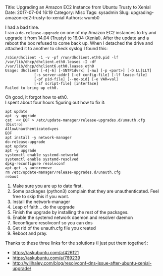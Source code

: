Title: Upgrading an Amazon EC2 Instance from Ubuntu Trusty to Xenial
Date: 2017-07-04 16:19
Category: Misc
Tags: sysadmin
Slug: upgrading-amazon-ec2-trusty-to-xenial
Authors: wumb0

I had a bad time.  
I ran a `do-release-upgrade` on one of my Amazon EC2 instances to try and upgrade it from 14.04 (Trusty) to 16.04 (Xenial). After the update and a reboot the box refused to come back up. When I detached the drive and attached it to another to check syslog I found this:
```
/sbin/dhclient -1 -v -pf /run/dhclient.eth0.pid -lf /var/lib/dhcp/dhclient.eth0.leases -I -df /var/lib/dhcp/dhclient6.eth0.leases eth0
Usage: dhclient [-4|-6] [-SNTP1dvrx] [-nw] [-p <port>] [-D LL|LLT]
             [-s server-addr] [-cf config-file] [-lf lease-file]
             [-pf pid-file] [--no-pid] [-e VAR=val]
             [-sf script-file] [interface]
Failed to bring up eth0.
```
Oh good, it forgot how to eth0.  
I spent about four hours figuring out how to fix it:
```
apt update
apt -y upgrade
cat  << EOF > /etc/update-manager/release-upgrades.d/unauth.cfg
[Distro]
AllowUnauthenticated=yes
EOF
apt install -y network-manager
do-release-upgrade
apt update
apt -y upgrade
systemctl enable systemd-networkd
systemctl enable systemd-resolved
dpkg-reconfigure resolvconf
apt-get -y autoremove
rm /etc/update-manager/release-upgrades.d/unauth.cfg
reboot
```
1. Make sure you are up to date first.
2. Some packages (python3) complain that they are unauthenticated. Feel free to skip this if you want.
3. Install the network-manager
4. Leap of faith... do the upgrade
5. Finish the upgrade by installing the rest of the packages. 
6. Enable the systemd network daemon and resolver daemon
7. Reconfigure resolvconf so you can dns
8. Get rid of the unauth.cfg file you created
9. Reboot and pray.

Thanks to these three links for the solutions (I just put them together):  
* <https://askubuntu.com/a/426121>  
* <https://askubuntu.com/a/769239>  
* <http://willhaley.com/blog/resolvconf-dns-issue-after-ubuntu-xenial-upgrade/>  
